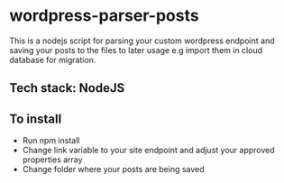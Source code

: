 # wordpress-parser-posts
This is a nodejs script for parsing your custom wordpress endpoint and saving your posts to the files to later usage e.g import them in cloud database for migration.

## Tech stack: NodeJS

## To install

* Run npm install
* Change link variable to your site endpoint and adjust your approved properties array
* Change folder where your posts are being saved
